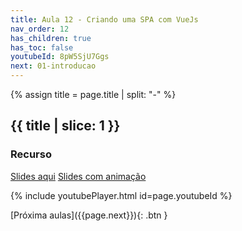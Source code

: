 ```yaml
---
title: Aula 12 - Criando uma SPA com VueJs
nav_order: 12
has_children: true
has_toc: false
youtubeId: 8pW5SjU7Ggs
next: 01-introducao
---
```


{% assign title = page.title | split: "-" %}

## {{ title | slice: 1 }}

### Recurso

<span class="fs-3">
<a href="{{site.baseurl}}/assets/downloads/12-Criando-uma-SPA-com-VueJs.pdf" class="btn" target="_blank">Slides aqui</a>
<a href="https://www.icloud.com/keynote/0ect0AUYcQmhW-JmL1QBkPllg#12-Criando-uma-SPA-com-VueJs" class="btn" target="_blank">Slides com animação</a>
</span>

{% include youtubePlayer.html id=page.youtubeId %}


<span class="fs-3 float-right">
[Próxima aulas]({{page.next}}){: .btn }
</span>

